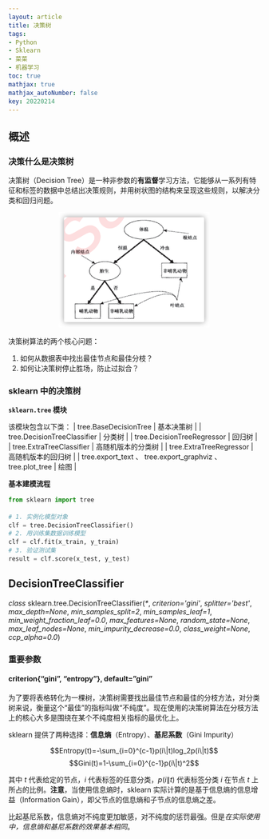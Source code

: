 ```yaml
---
layout: article
title: 决策树
tags: 
- Python
- Sklearn
- 菜菜
- 机器学习
toc: true
mathjax: true
mathjax_autoNumber: false
key: 20220214
---
```


## 概述

### 决策什么是决策树

决策树（Decision Tree）是一种非参数的**有监督**学习方法，它能够从一系列有特征和标签的数据中总结出决策规则，并用树状图的结构来呈现这些规则，以解决分类和回归问题。

<div align="center">
	<img src="https://raw.githubusercontent.com/cocotwp/cocotwp.github.io/master/assets/images/决策树/决策树样例.png" alt="决策树样例" width="60%" />
</div>

决策树算法的两个核心问题：
1. 如何从数据表中找出最佳节点和最佳分枝？
2. 如何让决策树停止胜场，防止过拟合？

### sklearn 中的决策树

**`sklearn.tree` 模块**

该模块包含以下类：
| tree.BaseDecisionTree | 基本决策树 |
| tree.DecisionTreeClassifier | 分类树 |
| tree.DecisionTreeRegressor | 回归树 |
| tree.ExtraTreeClassifier | 高随机版本的分类树 |
| tree.ExtraTreeRegressor | 高随机版本的回归树 | 
| tree.export_text 、 tree.export_graphviz 、 tree.plot_tree | 绘图 |

**基本建模流程**

```python
from sklearn import tree

# 1. 实例化模型对象
clf = tree.DecisionTreeClassifier()
# 2. 用训练集数据训练模型
clf = clf.fit(x_train, y_train)
# 3. 验证测试集
result = clf.score(x_test, y_test)
```

## DecisionTreeClassifier

_class_ sklearn.tree.DecisionTreeClassifier(_*_, _criterion='gini'_, _splitter='best'_, _max_depth=None_, _min_samples_split=2_, _min_samples_leaf=1_, _min_weight_fraction_leaf=0.0_, _max_features=None_, _random_state=None_, _max_leaf_nodes=None_, _min_impurity_decrease=0.0_, _class_weight=None_, _ccp_alpha=0.0_)

### 重要参数

#### criterion{“gini”, “entropy”}, default=”gini”

为了要将表格转化为一棵树，决策树需要找出最佳节点和最佳的分枝方法，对分类树来说，衡量这个“最佳”的指标叫做“不纯度”。现在使用的决策树算法在分枝方法上的核心大多是围绕在某个不纯度相关指标的最优化上。

sklearn 提供了两种选择：**信息熵**（Entropy）、**基尼系数**（Gini Impurity）

$$Entropy(t)=-\sum_{i=0}^{c-1}p(i\|t)log_2p(i\|t)$$
$$Gini(t)=1-\sum_{i=0}^{c-1}p(i\|t)^2$$

其中 $t$ 代表给定的节点，$i$ 代表标签的任意分类，$p(i\|t)$ 代表标签分类 $i$ 在节点 $t$ 上所占的比例。**注意**，当使用信息熵时，sklearn 实际计算的是基于信息熵的信息增益（Information Gain），即父节点的信息熵和子节点的信息熵之差。

比起基尼系数，信息熵对不纯度更加敏感，对不纯度的惩罚最强。但是*在实际使用中，信息熵和基尼系数的效果基本相同*。

